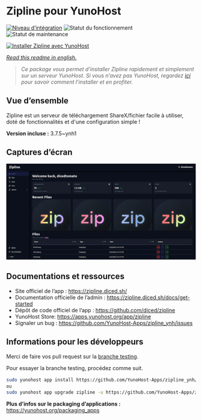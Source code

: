 <!--
N.B.: This README was automatically generated by https://github.com/YunoHost/apps/tree/master/tools/README-generator
It shall NOT be edited by hand.
-->

# Zipline pour YunoHost

[![Niveau d’intégration](https://dash.yunohost.org/integration/zipline.svg)](https://dash.yunohost.org/appci/app/zipline) ![Statut du fonctionnement](https://ci-apps.yunohost.org/ci/badges/zipline.status.svg) ![Statut de maintenance](https://ci-apps.yunohost.org/ci/badges/zipline.maintain.svg)

[![Installer Zipline avec YunoHost](https://install-app.yunohost.org/install-with-yunohost.svg)](https://install-app.yunohost.org/?app=zipline)

*[Read this readme in english.](./README.md)*

> *Ce package vous permet d’installer Zipline rapidement et simplement sur un serveur YunoHost.
Si vous n’avez pas YunoHost, regardez [ici](https://yunohost.org/#/install) pour savoir comment l’installer et en profiter.*

## Vue d’ensemble

Zipline est un serveur de téléchargement ShareX/fichier facile à utiliser, doté de fonctionnalités et d'une configuration simple !

**Version incluse :** 3.7.5~ynh1

## Captures d’écran

![Capture d’écran de Zipline](./doc/screenshots/screenshot.png)

## Documentations et ressources

* Site officiel de l’app : <https://zipline.diced.sh/>
* Documentation officielle de l’admin : <https://zipline.diced.sh/docs/get-started>
* Dépôt de code officiel de l’app : <https://github.com/diced/zipline>
* YunoHost Store: <https://apps.yunohost.org/app/zipline>
* Signaler un bug : <https://github.com/YunoHost-Apps/zipline_ynh/issues>

## Informations pour les développeurs

Merci de faire vos pull request sur la [branche testing](https://github.com/YunoHost-Apps/zipline_ynh/tree/testing).

Pour essayer la branche testing, procédez comme suit.

``` bash
sudo yunohost app install https://github.com/YunoHost-Apps/zipline_ynh/tree/testing --debug
ou
sudo yunohost app upgrade zipline -u https://github.com/YunoHost-Apps/zipline_ynh/tree/testing --debug
```

**Plus d’infos sur le packaging d’applications :** <https://yunohost.org/packaging_apps>